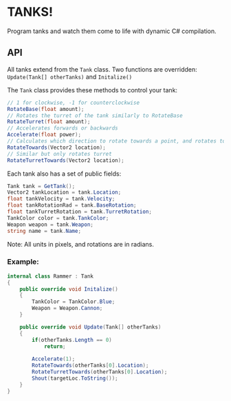 # TANKS! #

Program tanks and watch them come to life with dynamic C# compilation.

## API ##
All tanks extend from the `Tank` class. Two functions are overridden: `Update(Tank[] otherTanks)` and `Initalize()`

The `Tank` class provides these methods to control your tank:
```csharp
// 1 for clockwise, -1 for counterclockwise
RotateBase(float amount);
// Rotates the turret of the tank similarly to RotateBase
RotateTurret(float amount);
// Accelerates forwards or backwards
Accelerate(float power);
// Calculates which direction to rotate towards a point, and rotates to it
RotateTowards(Vector2 location);
// Similar but only rotates turret
RotateTurretTowards(Vector2 location);
```
Each tank also has a set of public fields:
```csharp
Tank tank = GetTank();
Vector2 tankLocation = tank.Location;
float tankVelocity = tank.Velocity;
float tankRotationRad = tank.BaseRotation;
float tankTurretRotation = tank.TurretRotation;
TankColor color = tank.TankColor;
Weapon weapon = tank.Weapon;
string name = tank.Name;
```
Note: All units in pixels, and rotations are in radians.

### Example: ###
```csharp
internal class Rammer : Tank
{
    public override void Initalize()
    {
        TankColor = TankColor.Blue;
        Weapon = Weapon.Cannon;
    }

    public override void Update(Tank[] otherTanks)
    {
        if(otherTanks.Length == 0)
            return;
            
        Accelerate(1);
        RotateTowards(otherTanks[0].Location);
        RotateTurretTowards(otherTanks[0].Location);
        Shout(targetLoc.ToString());
    }
}
```

